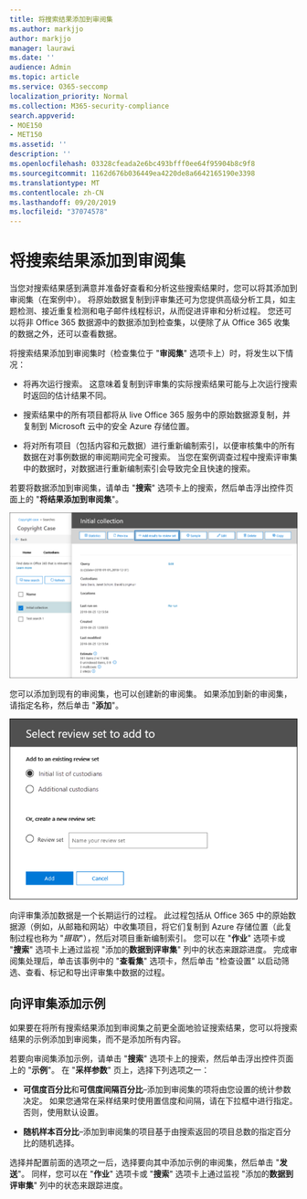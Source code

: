 ```yaml
---
title: 将搜索结果添加到审阅集
ms.author: markjjo
author: markjjo
manager: laurawi
ms.date: ''
audience: Admin
ms.topic: article
ms.service: O365-seccomp
localization_priority: Normal
ms.collection: M365-security-compliance
search.appverid:
- MOE150
- MET150
ms.assetid: ''
description: ''
ms.openlocfilehash: 03328cfeada2e6bc493bfff0ee64f95904b8c9f8
ms.sourcegitcommit: 1162d676b036449ea4220de8a6642165190e3398
ms.translationtype: MT
ms.contentlocale: zh-CN
ms.lasthandoff: 09/20/2019
ms.locfileid: "37074578"
---
```

# <a name="add-search-results-to-a-review-set"></a>将搜索结果添加到审阅集

当您对搜索结果感到满意并准备好查看和分析这些搜索结果时，您可以将其添加到审阅集（在案例中）。 将原始数据复制到评审集还可为您提供高级分析工具，如主题检测、接近重复检测和电子邮件线程标识，从而促进评审和分析过程。 您还可以将非 Office 365 数据源中的数据添加到检查集，以便除了从 Office 365 收集的数据之外，还可以查看数据。 

将搜索结果添加到审阅集时（检查集位于 "**审阅集**" 选项卡上）时，将发生以下情况：

- 将再次运行搜索。 这意味着复制到评审集的实际搜索结果可能与上次运行搜索时返回的估计结果不同。

- 搜索结果中的所有项目都将从 live Office 365 服务中的原始数据源复制，并复制到 Microsoft 云中的安全 Azure 存储位置。

- 将对所有项目（包括内容和元数据）进行重新编制索引，以便审核集中的所有数据在对事例数据的审阅期间完全可搜索。 当您在案例调查过程中搜索评审集中的数据时，对数据进行重新编制索引会导致完全且快速的搜索。

若要将数据添加到审阅集，请单击 "**搜索**" 选项卡上的搜索，然后单击浮出控件页面上的 "**将结果添加到审阅集**"。

![向评审集添加数据](media/c1b4fc00-7a15-4587-b9b0-ce594bb02e4d.png)

您可以添加到现有的审阅集，也可以创建新的审阅集。  如果添加到新的审阅集，请指定名称，然后单击 "**添加**"。

![选择评审集](media/e8c6ab51-da8d-4c39-9b21-26bfdf453fb9.png)

向评审集添加数据是一个长期运行的过程。 此过程包括从 Office 365 中的原始数据源（例如，从邮箱和网站）中收集项目，将它们复制到 Azure 存储位置（此复制过程也称为 "*摄取*"），然后对项目重新编制索引。 您可以在 "**作业**" 选项卡或 "**搜索**" 选项卡上通过监视 "添加的**数据到评审集**" 列中的状态来跟踪进度。 完成审阅集处理后，单击该事例中的 "**查看集**" 选项卡，然后单击 "检查设置" 以启动筛选、查看、标记和导出评审集中数据的过程。

## <a name="add-a-sample-to-a-review-set"></a>向评审集添加示例

如果要在将所有搜索结果添加到审阅集之前更全面地验证搜索结果，您可以将搜索结果的示例添加到审阅集，而不是添加所有内容。

若要向审阅集添加示例，请单击 "**搜索**" 选项卡上的搜索，然后单击浮出控件页面上的 "**示例**"。 在 "**采样参数**" 页上，选择下列选项之一：

- **可信度百分比**和**可信度间隔百分比**–添加到审阅集的项将由您设置的统计参数决定。 如果您通常在采样结果时使用置信度和间隔，请在下拉框中进行指定。 否则，使用默认设置。

- **随机样本百分比**–添加到审阅集的项目基于由搜索返回的项目总数的指定百分比的随机选择。

选择并配置前面的选项之一后，选择要向其中添加示例的审阅集，然后单击 "**发送**"。 同样，您可以在 "**作业**" 选项卡或 "**搜索**" 选项卡上通过监视 "添加的**数据到评审集**" 列中的状态来跟踪进度。